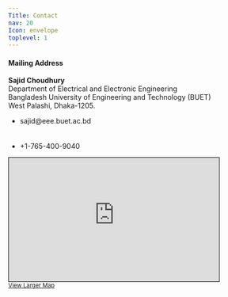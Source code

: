 ```yaml
---
Title: Contact
nav: 20
Icon: envelope
toplevel: 1
---
```

<div class="contact-info">
									<h4>Mailing Address</h4>
									<p> <b>Sajid Choudhury </b><br/>
									Department of Electrical and Electronic Engineering<br/>
									Bangladesh University of Engineering and Technology (BUET)<br/>
									West Palashi, Dhaka-1205.									</p>
									<ul>
									<li><i class="fa fa-envelope"></i> sajid@eee.buet.ac.bd</li><br/><br/>
									<li><i class="fa fa-phone"></i> +1-765-400-9040</li>
									</ul>
								</div>



<iframe width="425" height="250" frameborder="0" scrolling="no" marginheight="0" marginwidth="0" src="https://www.openstreetmap.org/export/embed.html?bbox=90.38531541824341%2C23.723027654558305%2C90.39261102676392%2C23.730246815662973&amp;layer=mapnik&amp;marker=23.726637285084564%2C90.38896322250366" style="border: 1px solid black"></iframe><br/><small><a href="https://www.openstreetmap.org/?mlat=23.72664&amp;mlon=90.38896#map=17/23.72664/90.38896">View Larger Map</a></small>